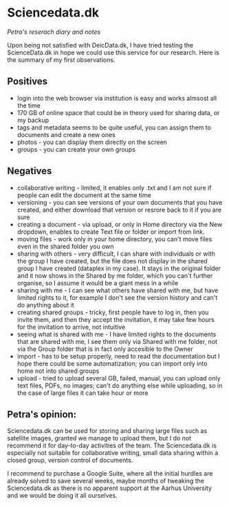 # Sciencedata.dk
_Petra's reserach diary and notes_

Upon being not satisfied with DeicData.dk, I have tried testing the ScienceData.dk in hope we could use this service for our research.
Here is the summary of my first observations.

## Positives
- login into the web browser via institution is easy and works almsost all the time 
- 170 GB of online space that could be in theory used for sharing data, or my backup
- tags and metadata seems to be quite useful, you can assign them to documents and create a new ones
- photos - you can display them directly on the screen
- groups - you can create your own groups


## Negatives
- collaborative writing - limited, it enables only .txt and I am not sure if people can edit the document at the same time
- versioning - you can see versions of your own documents that you have created, and either download that version or resrore back to it if you are sure
- creating a document - via upload, or only in Home directory via the New dropdown, enables to create Text file or folder or import from link.
- moving files - work only in your home directory, you can't move files even in the shared folder you own
- sharing with others - very difficult, I can share with individuals or with the group I have created, but the file does not display in the shared group I have created (dataplex in my case). It stays in the original folder and it now shows in the Shared by me folder, which you can't further organise, so I assume it would be a giant mess in a while
- sharing with me - I can see what others have shared with me, but have limited rights to it, for example I don't see the version history and can't do anything about it
- creating shared groups - tricky, first people have to log in, then you invite them,  and then they accept the invitation, it may take few hours for the invitation to arrive, not intuitive
- seeing what is shared with me - I have limited rights to the documents that are shared with me, I see them only via Shared with me folder, not via the Group folder that is in fact only accesible to the Owner
- import - has to be setup properly, need to read the documentation but I hope there could be some automatization; you can import only into home not into shared groups
- upload - tried to upload several GB, failed, manual, you can upload only text files, PDFs, no images; can't do anything else while uploading, so in the case of large files it can take hour or more

## Petra's opinion:
Sciencedata.dk can be used for storing and sharing large files such as satellite images, granted we manage to upload them, but I do not recommend it for day-to-day activities of the team. The Sciencedata.dk is especially not suitable for collaborative writing, small data sharing within a closed group, version control of documents. 

I recommend to purchase a Google Suite, where all the initial hurdles are already solved to save several weeks, maybe months of tweaking the Sciencedata.dk as there is no apparent support at the Aarhus University and we would be doing it all ourselves.